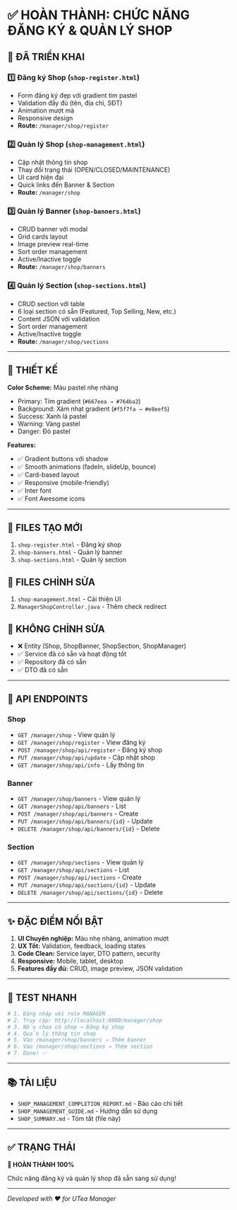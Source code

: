 # ✅ HOÀN THÀNH: CHỨC NĂNG ĐĂNG KÝ & QUẢN LÝ SHOP

## 🎯 ĐÃ TRIỂN KHAI

### 1️⃣ **Đăng ký Shop** (`shop-register.html`)
- Form đăng ký đẹp với gradient tím pastel
- Validation đầy đủ (tên, địa chỉ, SĐT)
- Animation mượt mà
- Responsive design
- **Route:** `/manager/shop/register`

### 2️⃣ **Quản lý Shop** (`shop-management.html`)
- Cập nhật thông tin shop
- Thay đổi trạng thái (OPEN/CLOSED/MAINTENANCE)
- UI card hiện đại
- Quick links đến Banner & Section
- **Route:** `/manager/shop`

### 3️⃣ **Quản lý Banner** (`shop-banners.html`)
- CRUD banner với modal
- Grid cards layout
- Image preview real-time
- Sort order management
- Active/Inactive toggle
- **Route:** `/manager/shop/banners`

### 4️⃣ **Quản lý Section** (`shop-sections.html`)
- CRUD section với table
- 6 loại section có sẵn (Featured, Top Selling, New, etc.)
- Content JSON với validation
- Sort order management
- Active/Inactive toggle
- **Route:** `/manager/shop/sections`

---

## 🎨 THIẾT KẾ

**Color Scheme:** Màu pastel nhẹ nhàng
- Primary: Tím gradient (`#667eea → #764ba2`)
- Background: Xám nhạt gradient (`#f5f7fa → #e8eef5`)
- Success: Xanh lá pastel
- Warning: Vàng pastel
- Danger: Đỏ pastel

**Features:**
- ✅ Gradient buttons với shadow
- ✅ Smooth animations (fadeIn, slideUp, bounce)
- ✅ Card-based layout
- ✅ Responsive (mobile-friendly)
- ✅ Inter font
- ✅ Font Awesome icons

---

## 📁 FILES TẠO MỚI

1. `shop-register.html` - Đăng ký shop
2. `shop-banners.html` - Quản lý banner
3. `shop-sections.html` - Quản lý section

## 📝 FILES CHỈNH SỬA

1. `shop-management.html` - Cải thiện UI
2. `ManagerShopController.java` - Thêm check redirect

## 🚫 KHÔNG CHỈNH SỬA

- ❌ Entity (Shop, ShopBanner, ShopSection, ShopManager)
- ✅ Service đã có sẵn và hoạt động tốt
- ✅ Repository đã có sẵn
- ✅ DTO đã có sẵn

---

## 🔌 API ENDPOINTS

### Shop
- `GET /manager/shop` - View quản lý
- `GET /manager/shop/register` - View đăng ký
- `POST /manager/shop/api/register` - Đăng ký shop
- `PUT /manager/shop/api/update` - Cập nhật shop
- `GET /manager/shop/api/info` - Lấy thông tin

### Banner
- `GET /manager/shop/banners` - View quản lý
- `GET /manager/shop/api/banners` - List
- `POST /manager/shop/api/banners` - Create
- `PUT /manager/shop/api/banners/{id}` - Update
- `DELETE /manager/shop/api/banners/{id}` - Delete

### Section
- `GET /manager/shop/sections` - View quản lý
- `GET /manager/shop/api/sections` - List
- `POST /manager/shop/api/sections` - Create
- `PUT /manager/shop/api/sections/{id}` - Update
- `DELETE /manager/shop/api/sections/{id}` - Delete

---

## ✨ ĐẶC ĐIỂM NỔI BẬT

1. **UI Chuyên nghiệp:** Màu nhẹ nhàng, animation mượt
2. **UX Tốt:** Validation, feedback, loading states
3. **Code Clean:** Service layer, DTO pattern, security
4. **Responsive:** Mobile, tablet, desktop
5. **Features đầy đủ:** CRUD, image preview, JSON validation

---

## 🧪 TEST NHANH

```bash
# 1. Đăng nhập với role MANAGER
# 2. Truy cập: http://localhost:8080/manager/shop
# 3. Nếu chưa có shop → Đăng ký shop
# 4. Quản lý thông tin shop
# 5. Vào /manager/shop/banners → Thêm banner
# 6. Vào /manager/shop/sections → Thêm section
# 7. Done! ✅
```

---

## 📚 TÀI LIỆU

- `SHOP_MANAGEMENT_COMPLETION_REPORT.md` - Báo cáo chi tiết
- `SHOP_MANAGEMENT_GUIDE.md` - Hướng dẫn sử dụng
- `SHOP_SUMMARY.md` - Tóm tắt (file này)

---

## ✅ TRẠNG THÁI

**🎉 HOÀN THÀNH 100%**

Chức năng đăng ký và quản lý shop đã sẵn sàng sử dụng!

---

*Developed with ❤️ for UTea Manager*

